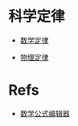 # 科学定律

- [数学定律](mathematical-law.md)

- [物理定律](physical-law.md)

# Refs
- [数学公式编辑器](https://www.codecogs.com/latex/eqneditor.php)
